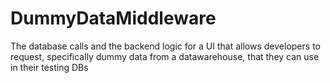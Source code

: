 # DummyDataMiddleware
The database calls and the backend logic for a UI that allows developers to request, specifically dummy data from a datawarehouse, that they can use in their testing DBs
